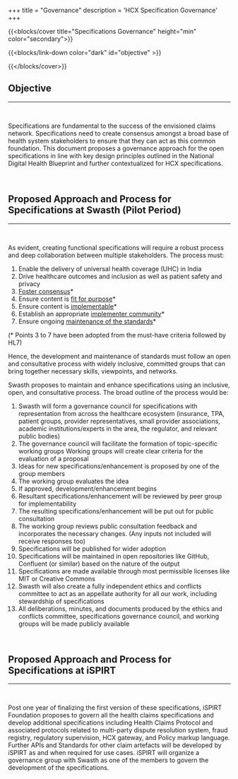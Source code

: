 +++
title = "Governance"
description = 'HCX Specification Governance'
+++

{{<blocks/cover title="Specifications Governance" height="min" color="secondary">}}

<div class="mx-auto mt-5">
    
{{<blocks/link-down color="dark" id="objective" >}}

</div>

{{</blocks/cover>}}


<section id="objective" class='governance-section'>

## Objective

******

<br />

Specifications are fundamental to the success of the envisioned claims network. Specifications need to create consensus amongst a broad base of health system stakeholders to ensure that they can act as this common foundation. This document proposes a governance approach for the open specifications in line with key design principles outlined in the National Digital Health Blueprint and further contextualized for HCX specifications.

<br />

## Proposed Approach and Process for Specifications at Swasth (Pilot Period)

******

<br />

As evident, creating functional specifications will require a robust process and deep collaboration between multiple stakeholders. The process must:

1. Enable the delivery of universal health coverage (UHC) in India
2. Drive healthcare outcomes and inclusion as well as patient safety and privacy
3. [Foster consensus](https://confluence.hl7.org/pages/viewpage.action?pageId=66920956#UnderstandingtheStandardsProcess-consensus)*
4. Ensure content is [fit for purpose](https://confluence.hl7.org/pages/viewpage.action?pageId=66920956#UnderstandingtheStandardsProcess-fit)*
5. Ensure content is [implementable](https://confluence.hl7.org/display/HL7/Understanding+the+Standards+Process#UnderstandingtheStandardsProcess-implementable)*
6. Establish an appropriate [implementer community](https://confluence.hl7.org/display/HL7/Understanding+the+Standards+Process#UnderstandingtheStandardsProcess-community)*
7. Ensure ongoing [maintenance of the standards](https://confluence.hl7.org/display/HL7/Understanding+the+Standards+Process#UnderstandingtheStandardsProcess-maintenance)*

(* Points 3 to 7 have been adopted from the must-have criteria followed by HL7)

Hence, the development and maintenance of standards must follow an open and consultative process with widely inclusive, committed groups that can bring together necessary skills, viewpoints, and networks.

Swasth proposes to maintain and enhance specifications using an inclusive, open, and consultative process. The broad outline of the process would be:

1. Swasth will form a governance council for specifications with representation from across the healthcare ecosystem (insurance, TPA, patient groups, provider representatives, small provider associations, academic institutions/experts in the area, the regulator, and relevant public bodies)
2. The governance council will facilitate the formation of topic-specific working groups
Working groups will create clear criteria for the evaluation of a proposal
3. Ideas for new specifications/enhancement is proposed by one of the group members
4. The working group evaluates the idea
5. If approved, development/enhancement begins
6. Resultant specifications/enhancement will be reviewed by peer group for implementability
7. The resulting specifications/enhancement will be put out for public consultation
8. The working group reviews public consultation feedback and incorporates the necessary changes. (Any inputs not included will receive responses too)
9. Specifications will be published for wider adoption
10. Specifications will be maintained in open repositories like GitHub, Confluent (or similar) based on the nature of the output
11. Specifications are made available through most permissible licenses like MIT or Creative Commons
12. Swasth will also create a fully independent ethics and conflicts committee to act as an appellate authority for all our work, including stewardship of specifications
13. All deliberations, minutes, and documents produced by the ethics and conflicts committee, specifications governance council, and working groups will be made publicly available

<br />

## Proposed Approach and Process for Specifications at iSPIRT

******

<br />

Post one year of finalizing the first version of these specifications, iSPIRT Foundation proposes to govern all the health claims specifications and develop additional specifications including Health Claims Protocol and associated protocols related to multi-party dispute resolution system, fraud registry, regulatory supervision, HCX gateway, and Policy markup language. Further APIs and Standards for other claim artefacts will be developed by iSPIRT as and when required for use cases. iSPIRT will organize a governance group with Swasth as one of the members to govern the development of the specifications.

<br />
<br />
<br />
</section>